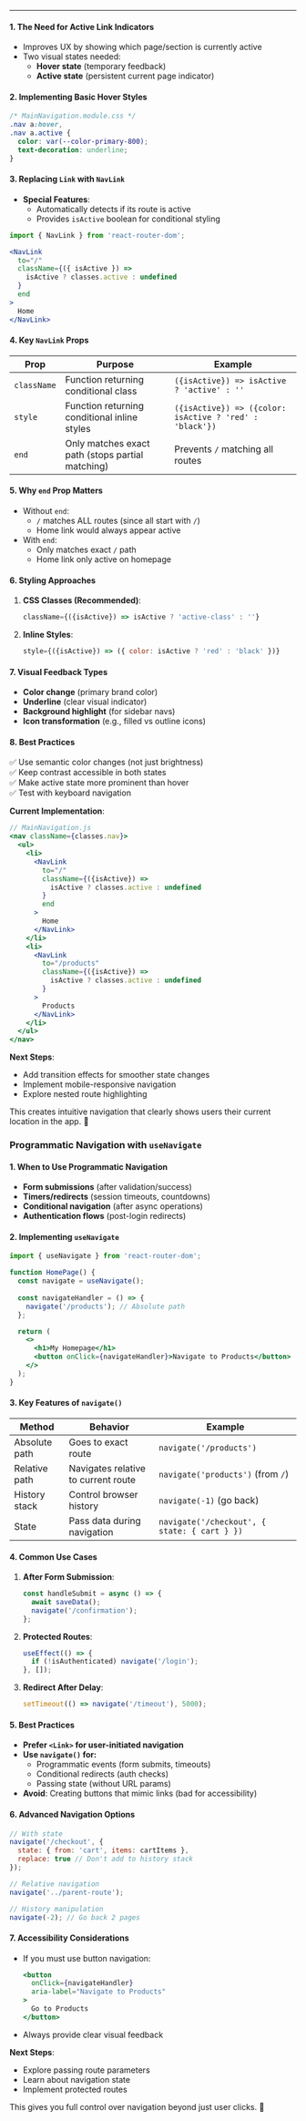 
---

#### **1. The Need for Active Link Indicators**
- Improves UX by showing which page/section is currently active
- Two visual states needed:
  - **Hover state** (temporary feedback)
  - **Active state** (persistent current page indicator)

#### **2. Implementing Basic Hover Styles**
```css
/* MainNavigation.module.css */
.nav a:hover,
.nav a.active {
  color: var(--color-primary-800);
  text-decoration: underline;
}
```

#### **3. Replacing `Link` with `NavLink`**
- **Special Features**:
  - Automatically detects if its route is active
  - Provides `isActive` boolean for conditional styling

```jsx
import { NavLink } from 'react-router-dom';

<NavLink 
  to="/"
  className={({ isActive }) => 
    isActive ? classes.active : undefined
  }
  end
>
  Home
</NavLink>
```

#### **4. Key `NavLink` Props**
| Prop | Purpose | Example |
|------|---------|---------|
| `className` | Function returning conditional class | `({isActive}) => isActive ? 'active' : ''` |
| `style` | Function returning conditional inline styles | `({isActive}) => ({color: isActive ? 'red' : 'black'})` |
| `end` | Only matches exact path (stops partial matching) | Prevents `/` matching all routes |

#### **5. Why `end` Prop Matters**
- Without `end`:
  - `/` matches ALL routes (since all start with `/`)
  - Home link would always appear active
- With `end`:
  - Only matches exact `/` path
  - Home link only active on homepage

#### **6. Styling Approaches**
1. **CSS Classes (Recommended)**:
   ```jsx
   className={({isActive}) => isActive ? 'active-class' : ''}
   ```
2. **Inline Styles**:
   ```jsx
   style={({isActive}) => ({ color: isActive ? 'red' : 'black' })}
   ```

#### **7. Visual Feedback Types**
- **Color change** (primary brand color)
- **Underline** (clear visual indicator)
- **Background highlight** (for sidebar navs)
- **Icon transformation** (e.g., filled vs outline icons)

#### **8. Best Practices**
✅ Use semantic color changes (not just brightness)  
✅ Keep contrast accessible in both states  
✅ Make active state more prominent than hover  
✅ Test with keyboard navigation  

**Current Implementation**:
```jsx
// MainNavigation.js
<nav className={classes.nav}>
  <ul>
    <li>
      <NavLink 
        to="/" 
        className={({isActive}) => 
          isActive ? classes.active : undefined
        }
        end
      >
        Home
      </NavLink>
    </li>
    <li>
      <NavLink 
        to="/products"
        className={({isActive}) =>
          isActive ? classes.active : undefined
        }
      >
        Products
      </NavLink>
    </li>
  </ul>
</nav>
```

**Next Steps**:
- Add transition effects for smoother state changes
- Implement mobile-responsive navigation
- Explore nested route highlighting

This creates intuitive navigation that clearly shows users their current location in the app. 🧭


### **Programmatic Navigation with `useNavigate`**

#### **1. When to Use Programmatic Navigation**
- **Form submissions** (after validation/success)
- **Timers/redirects** (session timeouts, countdowns)
- **Conditional navigation** (after async operations)
- **Authentication flows** (post-login redirects)

#### **2. Implementing `useNavigate`**
```jsx
import { useNavigate } from 'react-router-dom';

function HomePage() {
  const navigate = useNavigate();
  
  const navigateHandler = () => {
    navigate('/products'); // Absolute path
  };

  return (
    <>
      <h1>My Homepage</h1>
      <button onClick={navigateHandler}>Navigate to Products</button>
    </>
  );
}
```

#### **3. Key Features of `navigate()`**
| Method | Behavior | Example |
|--------|----------|---------|
| Absolute path | Goes to exact route | `navigate('/products')` |
| Relative path | Navigates relative to current route | `navigate('products')` (from `/`) |
| History stack | Control browser history | `navigate(-1)` (go back) |
| State | Pass data during navigation | `navigate('/checkout', { state: { cart } })` |

#### **4. Common Use Cases**
1. **After Form Submission**:
   ```jsx
   const handleSubmit = async () => {
     await saveData();
     navigate('/confirmation');
   };
   ```
2. **Protected Routes**:
   ```jsx
   useEffect(() => {
     if (!isAuthenticated) navigate('/login');
   }, []);
   ```
3. **Redirect After Delay**:
   ```jsx
   setTimeout(() => navigate('/timeout'), 5000);
   ```

#### **5. Best Practices**
- **Prefer `<Link>` for user-initiated navigation**
- **Use `navigate()` for:**
  - Programmatic events (form submits, timeouts)
  - Conditional redirects (auth checks)
  - Passing state (without URL params)
- **Avoid**: Creating buttons that mimic links (bad for accessibility)

#### **6. Advanced Navigation Options**
```jsx
// With state
navigate('/checkout', {
  state: { from: 'cart', items: cartItems },
  replace: true // Don't add to history stack
});

// Relative navigation
navigate('../parent-route'); 

// History manipulation
navigate(-2); // Go back 2 pages
```

#### **7. Accessibility Considerations**
- If you must use button navigation:
  ```jsx
  <button 
    onClick={navigateHandler}
    aria-label="Navigate to Products"
  >
    Go to Products
  </button>
  ```
- Always provide clear visual feedback

**Next Steps**:
- Explore passing route parameters
- Learn about navigation state
- Implement protected routes

This gives you full control over navigation beyond just user clicks. 🚀